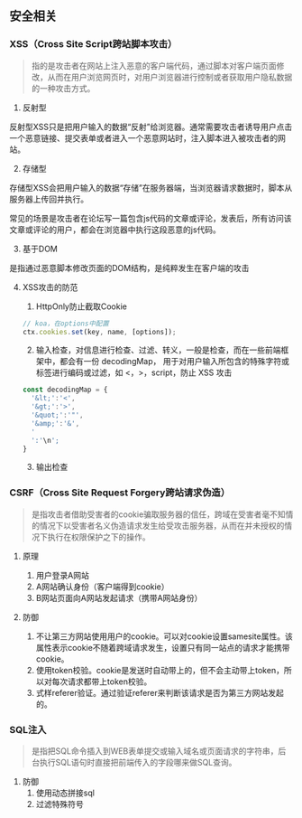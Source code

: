 ## 安全相关
### XSS（Cross Site Script跨站脚本攻击）
> 指的是攻击者在网站上注入恶意的客户端代码，通过脚本对客户端页面修改，从而在用户浏览网页时，对用户浏览器进行控制或者获取用户隐私数据的一种攻击方式。

1. 反射型

反射型XSS只是把用户输入的数据“反射”给浏览器。通常需要攻击者诱导用户点击一个恶意链接、提交表单或者进入一个恶意网站时，注入脚本进入被攻击者的网站。

2. 存储型

存储型XSS会把用户输入的数据“存储”在服务器端，当浏览器请求数据时，脚本从服务器上传回并执行。

常见的场景是攻击者在论坛写一篇包含js代码的文章或评论，发表后，所有访问该文章或评论的用户，都会在浏览器中执行这段恶意的js代码。

3. 基于DOM

是指通过恶意脚本修改页面的DOM结构，是纯粹发生在客户端的攻击

4. XSS攻击的防范

    1. HttpOnly防止截取Cookie
    ```js
    // koa，在options中配置
    ctx.cookies.set(key, name, [options]);
    ```
    2. 输入检查，对信息进行检查、过滤、转义，一般是检查，而在一些前端框架中，都会有一份 decodingMap， 用于对用户输入所包含的特殊字符或标签进行编码或过滤，如 <，>，script，防止 XSS 攻击
    ```js
    const decodingMap = {
      '&lt;':'<',
      '&gt;':'>',
      '&quot;':'"',
      '&amp;':'&',
      '
      ':'\n';
    }
    ```
    3. 输出检查

### CSRF（Cross Site Request Forgery跨站请求伪造）
> 是指攻击者借助受害者的cookie骗取服务器的信任，跨域在受害者毫不知情的情况下以受害者名义伪造请求发生给受攻击服务器，从而在并未授权的情况下执行在权限保护之下的操作。

1. 原理

    1. 用户登录A网站
    2. A网站确认身份（客户端得到cookie）
    3. B网站页面向A网站发起请求（携带A网站身份）

2. 防御

    1. 不让第三方网站使用用户的cookie。可以对cookie设置samesite属性。该属性表示cookie不随着跨域请求发生，设置只有同一站点的请求才能携带cookie。
    2. 使用token校验。cookie是发送时自动带上的，但不会主动带上token，所以对每次请求都带上token校验。
    3. 式样referer验证。通过验证referer来判断该请求是否为第三方网站发起的。


### SQL注入
> 是指把SQL命令插入到WEB表单提交或输入域名或页面请求的字符串，后台执行SQL语句时直接把前端传入的字段哪来做SQL查询。

1. 防御
    1. 使用动态拼接sql
    2. 过滤特殊符号

